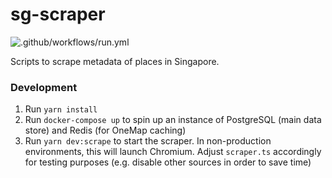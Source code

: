# sg-scraper
![.github/workflows/run.yml](https://github.com/bottleneckco/sg-scraper/workflows/.github/workflows/run.yml/badge.svg)

Scripts to scrape metadata of places in Singapore.

### Development
1. Run `yarn install`
2. Run `docker-compose up` to spin up an instance of PostgreSQL (main data store) and Redis (for OneMap caching)
3. Run `yarn dev:scrape` to start the scraper. In non-production environments, this will launch Chromium.
  Adjust `scraper.ts` accordingly for testing purposes (e.g. disable other sources in order to save time)
